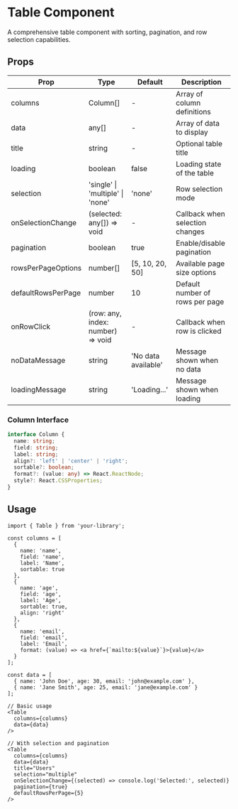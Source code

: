 # Table Component

A comprehensive table component with sorting, pagination, and row selection capabilities.

## Props

| Prop | Type | Default | Description |
|------|------|---------|-------------|
| columns | Column[] | - | Array of column definitions |
| data | any[] | - | Array of data to display |
| title | string | - | Optional table title |
| loading | boolean | false | Loading state of the table |
| selection | 'single' \| 'multiple' \| 'none' | 'none' | Row selection mode |
| onSelectionChange | (selected: any[]) => void | - | Callback when selection changes |
| pagination | boolean | true | Enable/disable pagination |
| rowsPerPageOptions | number[] | [5, 10, 20, 50] | Available page size options |
| defaultRowsPerPage | number | 10 | Default number of rows per page |
| onRowClick | (row: any, index: number) => void | - | Callback when row is clicked |
| noDataMessage | string | 'No data available' | Message shown when no data |
| loadingMessage | string | 'Loading...' | Message shown when loading |

### Column Interface

```typescript
interface Column {
  name: string;
  field: string;
  label: string;
  align?: 'left' | 'center' | 'right';
  sortable?: boolean;
  format?: (value: any) => React.ReactNode;
  style?: React.CSSProperties;
}
```

## Usage

```tsx
import { Table } from 'your-library';

const columns = [
  {
    name: 'name',
    field: 'name',
    label: 'Name',
    sortable: true
  },
  {
    name: 'age',
    field: 'age',
    label: 'Age',
    sortable: true,
    align: 'right'
  },
  {
    name: 'email',
    field: 'email',
    label: 'Email',
    format: (value) => <a href={`mailto:${value}`}>{value}</a>
  }
];

const data = [
  { name: 'John Doe', age: 30, email: 'john@example.com' },
  { name: 'Jane Smith', age: 25, email: 'jane@example.com' }
];

// Basic usage
<Table
  columns={columns}
  data={data}
/>

// With selection and pagination
<Table
  columns={columns}
  data={data}
  title="Users"
  selection="multiple"
  onSelectionChange={(selected) => console.log('Selected:', selected)}
  pagination={true}
  defaultRowsPerPage={5}
/>
```